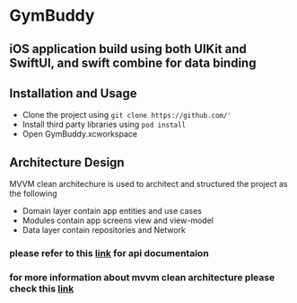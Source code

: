 
# GymBuddy

## iOS application build using both UIKit and SwiftUI, and swift combine for data binding

## Installation and Usage
- Clone the project using ```git clone https://github.com/' ```
- Install third party libraries using ```pod install```
- Open GymBuddy.xcworkspace

## Architecture Design
MVVM clean architechure is used to architect and structured the project as the following
- Domain layer contain app entities and use cases
- Modules contain app screens view and view-model
- Data layer contain repositories and Network

### please refer to this [link](https://wger.de/de/software/api) for api documentaion
### for more information about mvvm clean architecture please check this [link](https://tech.olx.com/clean-architecture-and-mvvm-on-ios-c9d167d9f5b3)